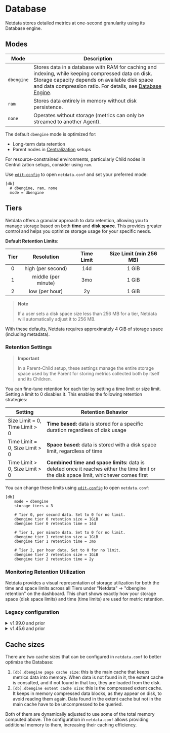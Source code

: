 # Database

Netdata stores detailed metrics at one-second granularity using its Database engine.

## Modes

| Mode       | Description                                                                                                                                                                                                                                           |
|------------|-------------------------------------------------------------------------------------------------------------------------------------------------------------------------------------------------------------------------------------------------------|
| `dbengine` | Stores data in a database with RAM for caching and indexing, while keeping compressed data on disk. Storage capacity depends on available disk space and data compression ratio.  For details, see [Database Engine](/src/database/engine/README.md). |
| `ram`      | Stores data entirely in memory without disk persistence.                                                                                                                                                                                              |
| `none`     | Operates without storage (metrics can only be streamed to another Agent).                                                                                                                                                                             |

The default `dbengine` mode is optimized for:

- Long-term data retention
- Parent nodes in [Centralization](/docs/observability-centralization-points/README.md) setups

For resource-constrained environments, particularly Child nodes in Centralization setups, consider using `ram`.

Use [`edit-config`](/docs/netdata-agent/configuration/README.md#edit-a-configuration-file-using-edit-config) to open `netdata.conf` and set your preferred mode:

```text
[db]
  # dbengine, ram, none
  mode = dbengine
```

## Tiers

Netdata offers a granular approach to data retention, allowing you to manage storage based on both **time** and **disk space**. This provides greater control and helps you optimize storage usage for your specific needs.

**Default Retention Limits**:

| Tier |     Resolution      | Time Limit | Size Limit (min 256 MB) |
|:----:|:-------------------:|:----------:|:-----------------------:|
|  0   |  high (per second)  |    14d     |          1 GiB          |
|  1   | middle (per minute) |    3mo     |          1 GiB          |
|  2   |   low (per hour)    |     2y     |          1 GiB          |

> **Note**
>
> If a user sets a disk space size less than 256 MB for a tier, Netdata will automatically adjust it to 256 MB.

With these defaults, Netdata requires approximately 4 GiB of storage space (including metadata).

### Retention Settings

> **Important**
>
> In a Parent-Child setup, these settings manage the entire storage space used by the Parent for storing metrics collected both by itself and its Children.

You can fine-tune retention for each tier by setting a time limit or size limit. Setting a limit to 0 disables it. This enables the following retention strategies:

| Setting                        | Retention Behavior                                                                                                                       |
|--------------------------------|------------------------------------------------------------------------------------------------------------------------------------------|
| Size Limit = 0, Time Limit > 0 | **Time based:** data is stored for a specific duration regardless of disk usage                                                          |
| Time Limit = 0, Size Limit > 0 | **Space based:** data is stored with a disk space limit, regardless of time                                                              |
| Time Limit > 0, Size Limit > 0 | **Combined time and space limits:** data is deleted once it reaches either the time limit or the disk space limit, whichever comes first |

You can change these limits using [`edit-config`](/docs/netdata-agent/configuration/README.md#edit-a-configuration-file-using-edit-config) to open `netdata.conf`:

```text
[db]
    mode = dbengine
    storage tiers = 3

    # Tier 0, per second data. Set to 0 for no limit.
    dbengine tier 0 retention size = 1GiB
    dbengine tier 0 retention time = 14d

    # Tier 1, per minute data. Set to 0 for no limit.
    dbengine tier 1 retention size = 1GiB
    dbengine tier 1 retention time = 3mo

    # Tier 2, per hour data. Set to 0 for no limit.
    dbengine tier 2 retention size = 1GiB
    dbengine tier 2 retention time = 2y
```

### Monitoring Retention Utilization

Netdata provides a visual representation of storage utilization for both the time and space limits across all Tiers under "Netdata" -> "dbengine retention" on the dashboard. This chart shows exactly how your storage space (disk space limits) and time (time limits) are used for metric retention.

### Legacy configuration

<details><summary>v1.99.0 and prior</summary>

Netdata prior to v2 supports the following configuration options in  `netdata.conf`.
They have the same defaults as the latest v2, but the unit of each value is given in the option name, not at the value.

```text
storage tiers = 3
# Tier 0, per second data. Set to 0 for no limit.
dbengine tier 0 disk space MB = 1024
dbengine tier 0 retention days = 14
# Tier 1, per minute data. Set to 0 for no limit.
dbengine tier 1 disk space MB = 1024
dbengine tier 1 retention days = 90
# Tier 2, per hour data. Set to 0 for no limit.
dbengine tier 2 disk space MB = 1024
dbengine tier 2 retention days = 730
```

</details>

<details><summary>v1.45.6 and prior</summary>

Netdata versions prior to v1.46.0 relied on disk space-based retention.

**Default Retention Limits**:

| Tier |     Resolution      | Size Limit |
|:----:|:-------------------:|:----------:|
|  0   |  high (per second)  |   256 MB   |
|  1   | middle (per minute) |   128 MB   |
|  2   |   low (per hour)    |   64 GiB   |

You can change these limits in `netdata.conf`:

```text
[db]
    mode = dbengine
    storage tiers = 3
    # Tier 0, per second data
    dbengine multihost disk space MB = 256
    # Tier 1, per minute data
    dbengine tier 1 multihost disk space MB = 1024
    # Tier 2, per hour data
    dbengine tier 2 multihost disk space MB = 1024
```

</details>

## Cache sizes

There are two cache sizes that can be configured in `netdata.conf` to better optimize the Database:

1. `[db].dbengine page cache size`: this is the main cache that keeps metrics data into memory. When data is not found in it, the extent cache is consulted, and if not found in that too, they are loaded from the disk.
2. `[db].dbengine extent cache size`: this is the compressed extent cache. It keeps in memory compressed data blocks, as they appear on disk, to avoid reading them again. Data found in the extent cache but not in the main cache have to be uncompressed to be queried.

Both of them are dynamically adjusted to use some of the total memory computed above. The configuration in `netdata.conf` allows providing additional memory to them, increasing their caching efficiency.
